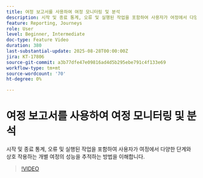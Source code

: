 ```yaml
---
title: 여정 보고서를 사용하여 여정 모니터링 및 분석
description: 시작 및 종료 통계, 오류 및 실행된 작업을 포함하여 사용자가 여정에서 다양한 단계와 상호 작용하는 개별 여정의 성능을 추적하는 방법을 이해합니다.
feature: Reporting, Journeys
role: User
level: Beginner, Intermediate
doc-type: Feature Video
duration: 380
last-substantial-update: 2025-08-28T00:00:00Z
jira: KT-17806
source-git-commit: a3b77dfe47e09816ad4d5b295ebe791c4f133e69
workflow-type: tm+mt
source-wordcount: '70'
ht-degree: 0%

---
```



# 여정 보고서를 사용하여 여정 모니터링 및 분석

시작 및 종료 통계, 오류 및 실행된 작업을 포함하여 사용자가 여정에서 다양한 단계와 상호 작용하는 개별 여정의 성능을 추적하는 방법을 이해합니다.

>[!VIDEO](https://video.tv.adobe.com/v/3470710/?learn=on&enablevpops)
